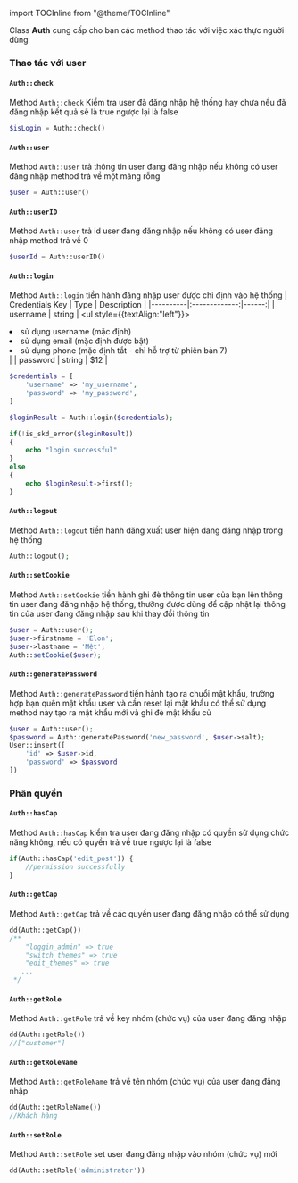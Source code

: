 import TOCInline from "@theme/TOCInline"

Class <b>Auth</b> cung cấp cho bạn các method thao tác với việc xác thực người dùng
### Thao tác với user
#### <code>Auth::check</code>
Method <code>Auth::check</code> Kiểm tra user đã đăng nhập hệ thống hay chưa nếu đã đăng nhập kết quả sẽ là true ngược lại là false
```php
$isLogin = Auth::check()
```
#### <code>Auth::user</code>
Method <code>Auth::user</code> trả thông tin user đang đăng nhập nếu không có user đăng nhập method trả về một mãng rỗng
```php
$user = Auth::user()
```

#### <code>Auth::userID</code>
Method <code>Auth::user</code> trả id user đang đăng nhập nếu không có user đăng nhập method trả về 0
```php
$userId = Auth::userID()
```

#### <code>Auth::login</code>
Method <code>Auth::login</code> tiền hành đăng nhập user được chỉ định vào hệ thống
| Credentials Key   |      Type      |  Description |
|----------|:-------------:|------:|
| username |  string | <ul style={{textAlign:"left"}}><li>sử dụng username (mặc định)</li><li>sử dụng email (mặc định được bật)</li><li>sử dụng phone (mặc định tắt - chỉ hỗ trợ từ phiên bản 7)</li></ul> |
| password |    string   |   $12 |
```php
$credentials = [
    'username' => 'my_username',
    'password' => 'my_password',
]

$loginResult = Auth::login($credentials);

if(!is_skd_error($loginResult)) 
{
    echo "login successful"
}
else 
{
    echo $loginResult->first();
}
```

#### <code>Auth::logout</code>
Method <code>Auth::logout</code> tiền hành đăng xuất user hiện đang đăng nhập trong hệ thống
```php
Auth::logout();
```

#### <code>Auth::setCookie</code>
Method <code>Auth::setCookie</code> tiền hành ghi đè thông tin user của bạn lên thông tin user đang đăng nhập hệ thống, thường được dùng để cập nhật lại thông tin của user đang đăng nhập sau khi thay đổi thông tin
```php
$user = Auth::user();
$user->firstname = 'Elon';
$user->lastname = 'Mệt';
Auth::setCookie($user);
```

#### <code>Auth::generatePassword</code>
Method <code>Auth::generatePassword</code> tiền hành tạo ra chuổi mật khẩu, trường hợp bạn quên mật khẩu user và cần reset lại mật khẩu có thể sử dụng method này tạo ra mật khẩu mới và ghi đè mật khẩu củ
```php
$user = Auth::user();
$password = Auth::generatePassword('new_password', $user->salt);
User::insert([
    'id' => $user->id,
    'password' => $password
])
```

### Phân quyền
#### <code>Auth::hasCap</code>
Method <code>Auth::hasCap</code> kiểm tra user đang đăng nhập có quyền sử dụng chức năng không, nếu có quyền trả về true ngược lại là false
```php
if(Auth::hasCap('edit_post')) {
    //permission successfully
}
```
#### <code>Auth::getCap</code>
Method <code>Auth::getCap</code> trả về các quyền user đang đăng nhập có thể sử dụng
```php
dd(Auth::getCap())
/**
    "loggin_admin" => true
    "switch_themes" => true
    "edit_themes" => true
   ...
 */
```

#### <code>Auth::getRole</code>
Method <code>Auth::getRole</code> trả về key nhóm (chức vụ) của user đang đăng nhập
```php
dd(Auth::getRole())
//["customer"]
```

#### <code>Auth::getRoleName</code>
Method <code>Auth::getRoleName</code> trả về tên nhóm (chức vụ) của user đang đăng nhập
```php
dd(Auth::getRoleName())
//Khách hàng
```

#### <code>Auth::setRole</code>
Method <code>Auth::setRole</code> set user đang đăng nhập vào nhóm (chức vụ) mới
```php
dd(Auth::setRole('administrator'))
```